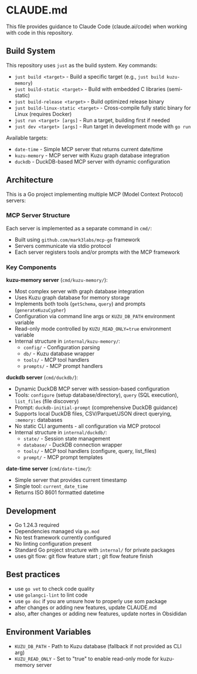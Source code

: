 # CLAUDE.md

This file provides guidance to Claude Code (claude.ai/code) when working with code in this repository.

## Build System

This repository uses `just` as the build system. Key commands:

- `just build <target>` - Build a specific target (e.g., `just build kuzu-memory`)
- `just build-static <target>` - Build with embedded C libraries (semi-static)
- `just build-release <target>` - Build optimized release binary
- `just build-linux-static <target>` - Cross-compile fully static binary for Linux (requires Docker)
- `just run <target> [args]` - Run a target, building first if needed
- `just dev <target> [args]` - Run target in development mode with `go run`

Available targets:
- `date-time` - Simple MCP server that returns current date/time
- `kuzu-memory` - MCP server with Kuzu graph database integration
- `duckdb` - DuckDB-based MCP server with dynamic configuration

## Architecture

This is a Go project implementing multiple MCP (Model Context Protocol) servers:

### MCP Server Structure
Each server is implemented as a separate command in `cmd/`:
- Built using `github.com/mark3labs/mcp-go` framework
- Servers communicate via stdio protocol
- Each server registers tools and/or prompts with the MCP framework

### Key Components

**kuzu-memory server** (`cmd/kuzu-memory/`):
- Most complex server with graph database integration
- Uses Kuzu graph database for memory storage
- Implements both tools (`getSchema`, `query`) and prompts (`generateKuzuCypher`)
- Configuration via command line args or `KUZU_DB_PATH` environment variable
- Read-only mode controlled by `KUZU_READ_ONLY=true` environment variable
- Internal structure in `internal/kuzu-memory/`:
  - `config/` - Configuration parsing
  - `db/` - Kuzu database wrapper
  - `tools/` - MCP tool handlers
  - `prompts/` - MCP prompt handlers

**duckdb server** (`cmd/duckdb/`):
- Dynamic DuckDB MCP server with session-based configuration
- Tools: `configure` (setup database/directory), `query` (SQL execution), `list_files` (file discovery)
- Prompt: `duckdb-initial-prompt` (comprehensive DuckDB guidance)
- Supports local DuckDB files, CSV/Parquet/JSON direct querying, `:memory:` databases
- No static CLI arguments - all configuration via MCP protocol
- Internal structure in `internal/duckdb/`:
  - `state/` - Session state management
  - `database/` - DuckDB connection wrapper
  - `tools/` - MCP tool handlers (configure, query, list_files)
  - `prompt/` - MCP prompt templates

**date-time server** (`cmd/date-time/`):
- Simple server that provides current timestamp
- Single tool: `current_date_time`
- Returns ISO 8601 formatted datetime

## Development

- Go 1.24.3 required
- Dependencies managed via `go.mod`
- No test framework currently configured
- No linting configuration present
- Standard Go project structure with `internal/` for private packages
- uses git flow: git flow feature start <feature>; git flow feature finish <feature>

## Best practices

- use `go vet` to check code quality
- use `golangci-lint` to lint code
- use `go doc` if you are unsure how to properly use som package
- after changes or adding new features, update CLAUDE.md
- also, after changes or adding new features, update nortes in Obsididan

## Environment Variables

- `KUZU_DB_PATH` - Path to Kuzu database (fallback if not provided as CLI arg)
- `KUZU_READ_ONLY` - Set to "true" to enable read-only mode for kuzu-memory server
